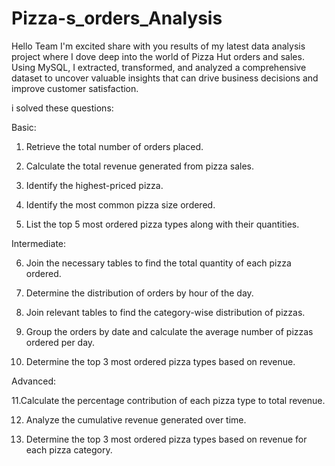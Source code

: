 # Pizza-s_orders_Analysis
Hello Team I'm excited share with you 
results of my latest data analysis project where I dove deep into the world of Pizza Hut orders and sales. Using MySQL, I extracted, transformed, and analyzed a comprehensive dataset to uncover valuable insights that can drive business decisions and improve customer satisfaction.


i solved these questions:

Basic:
1. Retrieve the total number of orders placed.

2. Calculate the total revenue generated from pizza sales.

3. Identify the highest-priced pizza.

4. Identify the most common pizza size ordered.

5. List the top 5 most ordered pizza types along with their quantities.


Intermediate:

6. Join the necessary tables to find the total quantity of each pizza ordered.

7. Determine the distribution of orders by hour of the day.

8. Join relevant tables to find the category-wise distribution of pizzas.

9. Group the orders by date and calculate the average number of pizzas ordered per day.

10. Determine the top 3 most ordered pizza types based on revenue.

Advanced:

11.Calculate the percentage contribution of each pizza type to total revenue.

12. Analyze the cumulative revenue generated over time.

13. Determine the top 3 most ordered pizza types based on revenue for each pizza category.
